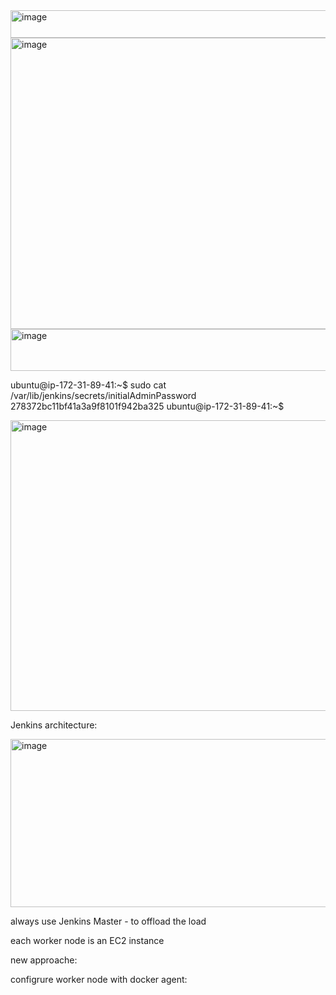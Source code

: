 
<img width="767" height="44" alt="image" src="https://github.com/user-attachments/assets/f817b02c-175e-43c6-9cf8-1d4acb1857e6" />


<img width="773" height="466" alt="image" src="https://github.com/user-attachments/assets/d6f3719c-e442-45fe-8ff0-2793951da80a" />

<img width="515" height="67" alt="image" src="https://github.com/user-attachments/assets/b45ddf16-fd1e-4bfe-8a56-b31eda00ce48" />


ubuntu@ip-172-31-89-41:~$ sudo cat /var/lib/jenkins/secrets/initialAdminPassword
278372bc11bf41a3a9f8101f942ba325
ubuntu@ip-172-31-89-41:~$




<img width="944" height="465" alt="image" src="https://github.com/user-attachments/assets/b9bdbbfe-1c61-41ba-8c8c-af33b020e0c4" />

Jenkins architecture:


<img width="552" height="269" alt="image" src="https://github.com/user-attachments/assets/cf98e169-7386-4ef7-b1d1-2d10b67cd860" />

always use Jenkins Master - to offload the load

each worker node is an EC2 instance

new approache:

configrure worker node with docker agent:



